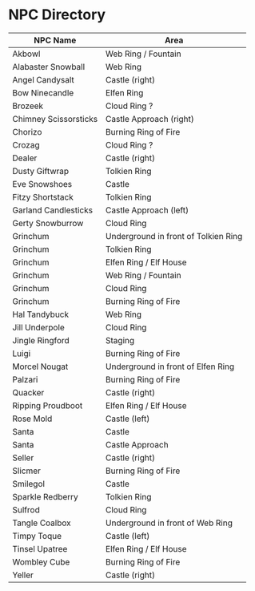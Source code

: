 
# NPC Directory

|NPC Name|Area |
|--------|-----|
| Akbowl | Web Ring / Fountain     |
| Alabaster Snowball | Web Ring     |
| Angel Candysalt | Castle (right) |
| Bow Ninecandle | Elfen Ring     |
| Brozeek | Cloud Ring ?     |
| Chimney Scissorsticks | Castle Approach (right) |
| Chorizo | Burning Ring of Fire     |
| Crozag | Cloud Ring ?     |
| Dealer | Castle (right) |
| Dusty Giftwrap | Tolkien Ring     |
| Eve Snowshoes | Castle  |
| Fitzy Shortstack | Tolkien Ring     |
| Garland Candlesticks | Castle Approach (left) |
| Gerty Snowburrow | Cloud Ring      |
| Grinchum | Underground in front of Tolkien Ring|
| Grinchum | Tolkien Ring|
| Grinchum | Elfen Ring / Elf House|
| Grinchum | Web Ring / Fountain |
| Grinchum | Cloud Ring |
| Grinchum | Burning Ring of Fire |
| Hal Tandybuck | Web Ring     |
| Jill Underpole | Cloud Ring      |
| Jingle Ringford       | Staging     |
| Luigi | Burning Ring of Fire     |
| Morcel Nougat | Underground in front of Elfen Ring |
| Palzari | Burning Ring of Fire     |
| Quacker | Castle (right) |
| Ripping Proudboot | Elfen Ring / Elf House     |
| Rose Mold | Castle  (left)|
| Santa | Castle  |
| Santa | Castle Approach | 
| Seller | Castle (right) |
| Slicmer | Burning Ring of Fire     |
| Smilegol | Castle  |
| Sparkle Redberry | Tolkien Ring     |
| Sulfrod | Cloud Ring      |
| Tangle Coalbox | Underground in front of Web Ring  |
| Timpy Toque | Castle (left) |
| Tinsel Upatree | Elfen Ring / Elf House    |
| Wombley Cube | Burning Ring of Fire     |
| Yeller | Castle (right) |









